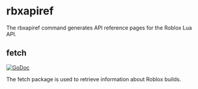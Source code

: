 # rbxapiref

The rbxapiref command generates API reference pages for the Roblox Lua API.

## fetch

[![GoDoc](https://godoc.org/github.com/RobloxAPI/rbxapiref/fetch?status.png)](https://godoc.org/github.com/RobloxAPI/rbxapiref/fetch)

The fetch package is used to retrieve information about Roblox builds.
